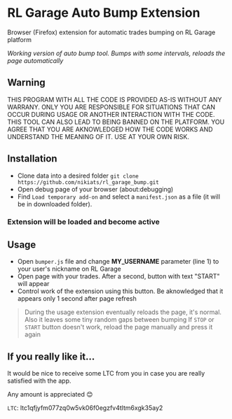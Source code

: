 # RL Garage Auto Bump Extension

Browser (Firefox) extension for automatic trades bumping on RL Garage platform

*Working version of auto bump tool. Bumps with some intervals, reloads the page automatically*

## Warning
THIS PROGRAM WITH ALL THE CODE IS PROVIDED AS-IS WITHOUT ANY WARRANY. ONLY YOU ARE RESPONSIBLE FOR SITUATIONS THAT CAN OCCUR DURING USAGE OR ANOTHER INTERACTION WITH THE CODE. THIS TOOL CAN ALSO LEAD TO BEING BANNED ON THE PLATFORM. YOU AGREE THAT YOU ARE AKNOWLEDGED HOW THE CODE WORKS AND UNDERSTAND THE MEANING OF IT. USE AT YOUR OWN RISK.

## Installation
- Clone data into a desired folder `git clone https://github.com/nikiats/rl_garage_bump.git`
- Open debug page of your browser (about:debugging)
- Find `Load temporary add-on` and select a `manifest.json` as a file (it will be in downloaded folder). 

### Extension will be loaded and become active

## Usage
- Open `bumper.js` file and change **MY_USERNAME** parameter (line 1) to your user's nickname on RL Garage
- Open page with your trades. After a second, button with text "START" will appear
- Control work of the extension using this button. Be aknowledged that it appears only 1 second after page refresh

> During the usage extension eventually reloads the page, it's normal. Also it leaves some tiny random gaps between bumping
> If `STOP` or `START` button doesn't work, reload the page manually and press it again


## If you really like it...
It would be nice to receive some LTC from you in case you are really satisfied with the app.

Any amount is appreciated 😊

`LTC`:  ltc1qfjyfm077zq0w5vk06f0egzfv4tltm6xgk35ay2